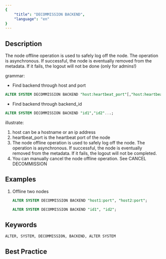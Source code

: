 ```yaml
---
{
    "title": "DECOMMISSION BACKEND",
    "language": "en"
}
---
```


<!--
Licensed to the Apache Software Foundation (ASF) under one
or more contributor license agreements.  See the NOTICE file
distributed with this work for additional information
regarding copyright ownership.  The ASF licenses this file
to you under the Apache License, Version 2.0 (the
"License"); you may not use this file except in compliance
with the License.  You may obtain a copy of the License at

  http://www.apache.org/licenses/LICENSE-2.0

Unless required by applicable law or agreed to in writing,
software distributed under the License is distributed on an
"AS IS" BASIS, WITHOUT WARRANTIES OR CONDITIONS OF ANY
KIND, either express or implied.  See the License for the
specific language governing permissions and limitations
under the License.
-->





## Description

The node offline operation is used to safely log off the node. The operation is asynchronous. If successful, the node is eventually removed from the metadata. If it fails, the logout will not be done (only for admins!)

grammar:

- Find backend through host and port

```sql
ALTER SYSTEM DECOMMISSION BACKEND "host:heartbeat_port"[,"host:heartbeat_port"...];
```

- Find backend through backend_id

```sql
ALTER SYSTEM DECOMMISSION BACKEND "id1","id2"...;
```

  illustrate:

1. host can be a hostname or an ip address
2. heartbeat_port is the heartbeat port of the node
3. The node offline operation is used to safely log off the node. The operation is asynchronous. If successful, the node is eventually removed from the metadata. If it fails, the logout will not be completed.
4. You can manually cancel the node offline operation. See CANCEL DECOMMISSION

## Examples

1. Offline two nodes

    ```sql
    ALTER SYSTEM DECOMMISSION BACKEND "host1:port", "host2:port";
    ```

    ```sql
    ALTER SYSTEM DECOMMISSION BACKEND "id1", "id2";
    ```

## Keywords

    ALTER, SYSTEM, DECOMMISSION, BACKEND, ALTER SYSTEM

## Best Practice

